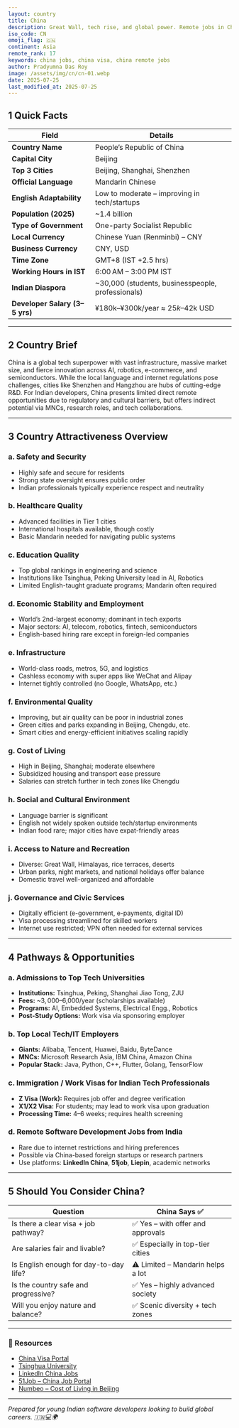 ```yaml
---
layout: country
title: China
description: Great Wall, tech rise, and global power. Remote jobs in China. Trilp AI curated info. Indians in China.
iso_code: CN
emoji_flag: 🇨🇳
continent: Asia
remote_rank: 17
keywords: china jobs, china visa, china remote jobs
author: Pradyumna Das Roy
image: /assets/img/cn/cn-01.webp
date: 2025-07-25
last_modified_at: 2025-07-25
---
```


## 1 Quick Facts

| Field                          | Details                                           |
| ------------------------------ | ------------------------------------------------- |
| **Country Name**               | People’s Republic of China                        |
| **Capital City**               | Beijing                                           |
| **Top 3 Cities**               | Beijing, Shanghai, Shenzhen                       |
| **Official Language**          | Mandarin Chinese                                  |
| **English Adaptability**       | Low to moderate – improving in tech/startups      |
| **Population (2025)**          | ~1.4 billion                                      |
| **Type of Government**         | One-party Socialist Republic                      |
| **Local Currency**             | Chinese Yuan (Renminbi) – CNY                     |
| **Business Currency**          | CNY, USD                                          |
| **Time Zone**                  | GMT+8 (IST +2.5 hrs)                              |
| **Working Hours in IST**       | 6:00 AM – 3:00 PM IST                             |
| **Indian Diaspora**            | ~30,000 (students, businesspeople, professionals) |
| **Developer Salary (3–5 yrs)** | ¥180k–¥300k/year ≈ $25k–$42k USD                  |

---

## 2 Country Brief

China is a global tech superpower with vast infrastructure, massive market size, and fierce innovation across AI, robotics, e-commerce, and semiconductors. While the local language and internet regulations pose challenges, cities like Shenzhen and Hangzhou are hubs of cutting-edge R&D. For Indian developers, China presents limited direct remote opportunities due to regulatory and cultural barriers, but offers indirect potential via MNCs, research roles, and tech collaborations.

---

## 3 Country Attractiveness Overview

### a. Safety and Security

- Highly safe and secure for residents
- Strong state oversight ensures public order
- Indian professionals typically experience respect and neutrality

### b. Healthcare Quality

- Advanced facilities in Tier 1 cities
- International hospitals available, though costly
- Basic Mandarin needed for navigating public systems

### c. Education Quality

- Top global rankings in engineering and science
- Institutions like Tsinghua, Peking University lead in AI, Robotics
- Limited English-taught graduate programs; Mandarin often required

### d. Economic Stability and Employment

- World’s 2nd-largest economy; dominant in tech exports
- Major sectors: AI, telecom, robotics, fintech, semiconductors
- English-based hiring rare except in foreign-led companies

### e. Infrastructure

- World-class roads, metros, 5G, and logistics
- Cashless economy with super apps like WeChat and Alipay
- Internet tightly controlled (no Google, WhatsApp, etc.)

### f. Environmental Quality

- Improving, but air quality can be poor in industrial zones
- Green cities and parks expanding in Beijing, Chengdu, etc.
- Smart cities and energy-efficient initiatives scaling rapidly

### g. Cost of Living

- High in Beijing, Shanghai; moderate elsewhere
- Subsidized housing and transport ease pressure
- Salaries can stretch further in tech zones like Chengdu

### h. Social and Cultural Environment

- Language barrier is significant
- English not widely spoken outside tech/startup environments
- Indian food rare; major cities have expat-friendly areas

### i. Access to Nature and Recreation

- Diverse: Great Wall, Himalayas, rice terraces, deserts
- Urban parks, night markets, and national holidays offer balance
- Domestic travel well-organized and affordable

### j. Governance and Civic Services

- Digitally efficient (e-government, e-payments, digital ID)
- Visa processing streamlined for skilled workers
- Internet use restricted; VPN often needed for external services

---

## 4 Pathways & Opportunities

### a. Admissions to Top Tech Universities

- **Institutions:** Tsinghua, Peking, Shanghai Jiao Tong, ZJU
- **Fees:** ~$3,000–$6,000/year (scholarships available)
- **Programs:** AI, Embedded Systems, Electrical Engg., Robotics
- **Post-Study Options:** Work visa via sponsoring employer

### b. Top Local Tech/IT Employers

- **Giants:** Alibaba, Tencent, Huawei, Baidu, ByteDance
- **MNCs:** Microsoft Research Asia, IBM China, Amazon China
- **Popular Stack:** Java, Python, C++, Flutter, Golang, TensorFlow

### c. Immigration / Work Visas for Indian Tech Professionals

- **Z Visa (Work):** Requires job offer and degree verification
- **X1/X2 Visa:** For students; may lead to work visa upon graduation
- **Processing Time:** 4–6 weeks; requires health screening

### d. Remote Software Development Jobs from India

- Rare due to internet restrictions and hiring preferences
- Possible via China-based foreign startups or research partners
- Use platforms: **LinkedIn China**, **51job**, **Liepin**, academic networks

---

## 5 Should You Consider China?

| Question                               | China Says ✅                     |
| -------------------------------------- | --------------------------------- |
| Is there a clear visa + job pathway?   | ✅ Yes – with offer and approvals |
| Are salaries fair and livable?         | ✅ Especially in top-tier cities  |
| Is English enough for day-to-day life? | ⚠️ Limited – Mandarin helps a lot |
| Is the country safe and progressive?   | ✅ Yes – highly advanced society  |
| Will you enjoy nature and balance?     | ✅ Scenic diversity + tech zones  |

---

### 🔗 Resources

- [China Visa Portal](https://www.visaforchina.cn/)
- [Tsinghua University](https://www.tsinghua.edu.cn/en/)
- [LinkedIn China Jobs](https://www.linkedin.cn/jobs/)
- [51Job – China Job Portal](https://www.51job.com/)
- [Numbeo – Cost of Living in Beijing](https://www.numbeo.com/cost-of-living/in/Beijing)

---

_Prepared for young Indian software developers looking to build global careers. 🇮🇳💻🌍_
